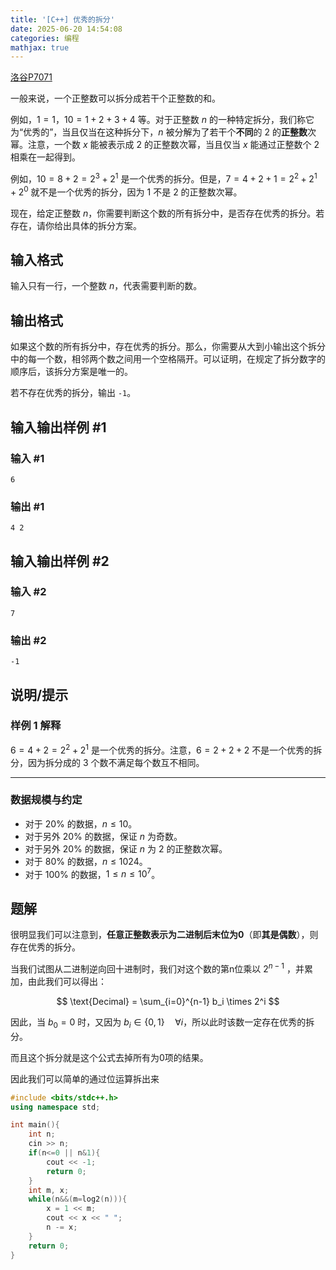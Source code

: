 ```yaml
---
title: '[C++] 优秀的拆分'
date: 2025-06-20 14:54:08
categories: 编程
mathjax: true
---
```


[洛谷P7071](https://www.luogu.com.cn/problem/P7071)

一般来说，一个正整数可以拆分成若干个正整数的和。

例如，$1=1$，$10=1+2+3+4$ 等。对于正整数 $n$ 的一种特定拆分，我们称它为“优秀的”，当且仅当在这种拆分下，$n$ 被分解为了若干个**不同**的 $2$ 的**正整数**次幂。注意，一个数 $x$ 能被表示成 $2$ 的正整数次幂，当且仅当 $x$ 能通过正整数个 $2$ 相乘在一起得到。

例如，$10=8+2=2^3+2^1$ 是一个优秀的拆分。但是，$7=4+2+1=2^2+2^1+2^0$ 就不是一个优秀的拆分，因为 $1$ 不是 $2$ 的正整数次幂。

现在，给定正整数 $n$，你需要判断这个数的所有拆分中，是否存在优秀的拆分。若存在，请你给出具体的拆分方案。

<!-- More -->

## 输入格式

输入只有一行，一个整数 $n$，代表需要判断的数。

## 输出格式

如果这个数的所有拆分中，存在优秀的拆分。那么，你需要从大到小输出这个拆分中的每一个数，相邻两个数之间用一个空格隔开。可以证明，在规定了拆分数字的顺序后，该拆分方案是唯一的。

若不存在优秀的拆分，输出 `-1`。

## 输入输出样例 #1

### 输入 #1

```
6
```

### 输出 #1

```
4 2
```

## 输入输出样例 #2

### 输入 #2

```
7
```

### 输出 #2

```
-1
```

## 说明/提示

### 样例 1 解释

$6=4+2=2^2+2^1$ 是一个优秀的拆分。注意，$6=2+2+2$ 不是一个优秀的拆分，因为拆分成的 $3$ 个数不满足每个数互不相同。

---

### 数据规模与约定

- 对于 $20\%$ 的数据，$n \le 10$。
- 对于另外 $20\%$ 的数据，保证 $n$ 为奇数。
- 对于另外 $20\%$ 的数据，保证 $n$ 为 $2$ 的正整数次幂。
- 对于 $80\%$ 的数据，$n \le 1024$。
- 对于 $100\%$ 的数据，$1 \le n \le {10}^7$。

## 题解

很明显我们可以注意到，**任意正整数表示为二进制后末位为0**（即**其是偶数**），则存在优秀的拆分。

当我们试图从二进制逆向回十进制时，我们对这个数的第n位乘以 $2^{n-1}$ ，并累加，由此我们可以得出：

$$
\text{Decimal} = \sum_{i=0}^{n-1} b_i \times 2^i
$$

因此，当 $b_0 = 0$ 时，又因为 $b_i \in \{0, 1\} \quad \forall i$，所以此时该数一定存在优秀的拆分。

而且这个拆分就是这个公式去掉所有为0项的结果。

因此我们可以简单的通过位运算拆出来

```cpp
#include <bits/stdc++.h>
using namespace std;

int main(){
	int n;
	cin >> n;
	if(n<=0 || n&1){
		cout << -1;
		return 0;
	}
	int m, x;
	while(n&&(m=log2(n))){
		x = 1 << m;
		cout << x << " ";
		n -= x;
	}
	return 0;
}
```